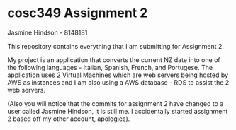 # cosc349 Assignment 2
Jasmine Hindson - 8148181

This repository contains everything that I am submitting for Assignment 2.

My project is an application that converts the current NZ date into one of the following languages - Italian, Spanish, French, and Portugese. The application uses 2 Virtual Machines which are web servers being hosted by AWS as instances and I am also using a AWS database - RDS to assist the 2 web servers.

(Also you will notice that the commits for assignment 2 have changed to a user called Jasmine Hindson, it is still me. I accidentally started assignment 2 based off my other account, apologies).
